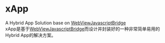 # xApp
A Hybrid App Solution base on [WebViewJavascriptBridge](https://github.com/marcuswestin/WebViewJavascriptBridge)   
xApp是基于[WebViewJavascriptBridge](https://github.com/marcuswestin/WebViewJavascriptBridge)而设计并封装好的一种非常简单易用的Hybrid App的解决方案。   

